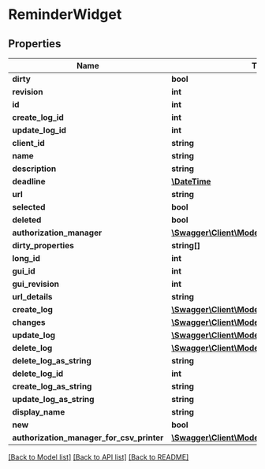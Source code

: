# ReminderWidget

## Properties
Name | Type | Description | Notes
------------ | ------------- | ------------- | -------------
**dirty** | **bool** |  | [optional] 
**revision** | **int** |  | [optional] 
**id** | **int** |  | [optional] 
**create_log_id** | **int** |  | [optional] 
**update_log_id** | **int** |  | [optional] 
**client_id** | **string** |  | [optional] 
**name** | **string** |  | [optional] 
**description** | **string** |  | [optional] 
**deadline** | [**\DateTime**](\DateTime.md) |  | [optional] 
**url** | **string** |  | [optional] 
**selected** | **bool** |  | [optional] 
**deleted** | **bool** |  | [optional] 
**authorization_manager** | [**\Swagger\Client\Model\AuthorizationManager**](AuthorizationManager.md) |  | [optional] 
**dirty_properties** | **string[]** |  | [optional] 
**long_id** | **int** |  | [optional] 
**gui_id** | **int** |  | [optional] 
**gui_revision** | **int** |  | [optional] 
**url_details** | **string** |  | [optional] 
**create_log** | [**\Swagger\Client\Model\RequestlogModel**](RequestlogModel.md) |  | [optional] 
**changes** | [**\Swagger\Client\Model\Change[]**](Change.md) |  | [optional] 
**update_log** | [**\Swagger\Client\Model\RequestlogModel**](RequestlogModel.md) |  | [optional] 
**delete_log** | [**\Swagger\Client\Model\RequestlogModel**](RequestlogModel.md) |  | [optional] 
**delete_log_as_string** | **string** |  | [optional] 
**delete_log_id** | **int** |  | [optional] 
**create_log_as_string** | **string** |  | [optional] 
**update_log_as_string** | **string** |  | [optional] 
**display_name** | **string** |  | [optional] 
**new** | **bool** |  | [optional] 
**authorization_manager_for_csv_printer** | [**\Swagger\Client\Model\AuthorizationManager**](AuthorizationManager.md) |  | [optional] 

[[Back to Model list]](../README.md#documentation-for-models) [[Back to API list]](../README.md#documentation-for-api-endpoints) [[Back to README]](../README.md)


